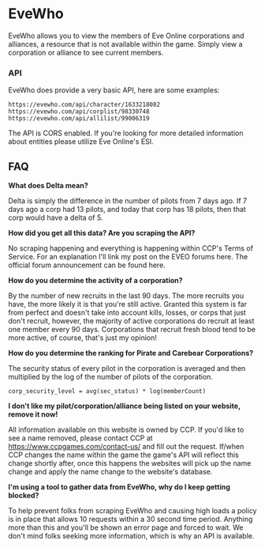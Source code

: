 # EveWho

EveWho allows you to view the members of Eve Online corporations and alliances, a resource that is not available within the game. Simply view a corporation or alliance to see current members.

### API

EveWho does provide a very basic API, here are some examples:

    https://evewho.com/api/character/1633218082
    https://evewho.com/api/corplist/98330748
    https://evewho.com/api/allilist/99006319

The API is CORS enabled. If you're looking for more detailed information about entities please utilize Eve Online's ESI.

## FAQ

**What does Delta mean?**

Delta is simply the difference in the number of pilots from 7 days ago. If 7 days ago a corp had 13 pilots, and today that corp has 18 pilots, then that corp would have a delta of 5.

**How did you get all this data? Are you scraping the API?**

No scraping happening and everything is happening within CCP's Terms of Service. For an explanation I'll link my post on the EVEO forums here. The official forum announcement can be found here.

**How do you determine the activity of a corporation?**

By the number of new recruits in the last 90 days. The more recruits you have, the more likely it is that you're still active. Granted this system is far from perfect and doesn't take into account kills, losses, or corps that just don't recruit, however, the majority of active corporations do recruit at least one member every 90 days. Corporations that recruit fresh blood tend to be more active, of course, that's just my opinion!

**How do you determine the ranking for Pirate and Carebear Corporations?**

The security status of every pilot in the corporation is averaged and then multiplied by the log of the number of pilots of the corporation.

    corp_security_level = avg(sec_status) * log(memberCount)
    
**I don't like my pilot/corporation/alliance being listed on your website, remove it now!**

All information available on this website is owned by CCP. If you'd like to see a name removed, please contact CCP at https://www.ccpgames.com/contact-us/ and fill out the request. If/when CCP changes the name within the game the game's API will reflect this change shortly after, once this happens the websites will pick up the name change and apply the name change to the website's database. 

**I'm using a tool to gather data from EveWho, why do I keep getting blocked?**

To help prevent folks from scraping EveWho and causing high loads a policy is in place that allows 10 requests within a 30 second time period. Anything more than this and you'll be shown an error page and forced to wait. We don't mind folks seeking more information, which is why an API is available.
